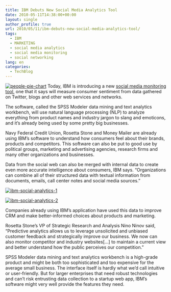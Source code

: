 ```yaml
---
title: IBM Debuts New Social Media Analytics Tool
date: 2010-05-11T14:38:00+00:00
layout: single
author_profile: true
url: 2010/05/11/ibm-debuts-new-social-media-analytics-tool/
tags:
  - IBM
  - MARKETING
  - social media analytics
  - social media monitoring
  - social networking
lang: en
categories: 
  - TechBlog
---
```

[![people-pie-chart](http://lh3.ggpht.com/_vaUVXcmC3OI/S-lktp-zU0I/AAAAAAAACIY/eW2LCyGm-20/people-pie-chart_thumb%5B2%5D.jpg?imgmax=800 "people-pie-chart")](http://lh5.ggpht.com/_vaUVXcmC3OI/S-lkqll12uI/AAAAAAAACIU/QYpLtzj_huU/s1600-h/people-pie-chart%5B4%5D.jpg) Today, IBM is introducing a new [social media monitoring tool](http://www.spss.com/software/modeling/modeler-pro/), one that it says will measure consumer sentiment from data gathered on Twitter, blogs and other web services and networks. 

The software, called the SPSS Modeler data mining and text analytics workbench, will use natural language processing (NLP) to analyze everything from product names and industry jargon to slang and emoticons, and it’s already being used by some pretty big businesses. 

Navy Federal Credit Union, Rosetta Stone and Money Mailer are already using IBM’s software to understand how consumers feel about their brands, products and competitors. This software can also be put to good use by political groups, marketing and advertising agencies, research firms and many other organizations and businesses. 

Data from the social web can also be merged with internal data to create even more accurate intelligence about consumers, IBM says. “Organizations can combine all of their structured data with textual information from documents, emails, call center notes and social media sources.” 

[![ibm-social-analytics-1](http://lh5.ggpht.com/_vaUVXcmC3OI/S-lkzBqbrOI/AAAAAAAACIg/XVggIlYOgLc/ibm-social-analytics-1_thumb%5B2%5D.jpg?imgmax=800 "ibm-social-analytics-1")](http://lh5.ggpht.com/_vaUVXcmC3OI/S-lkwiuhaVI/AAAAAAAACIc/WT8MXz4kCgA/s1600-h/ibm-social-analytics-1%5B4%5D.jpg)

[![ibm-social-analytics-2](http://lh4.ggpht.com/_vaUVXcmC3OI/S-lk3_QfaGI/AAAAAAAACIo/aIAFi_lKS20/ibm-social-analytics-2_thumb%5B2%5D.jpg?imgmax=800 "ibm-social-analytics-2")](http://lh4.ggpht.com/_vaUVXcmC3OI/S-lk1c0BOFI/AAAAAAAACIk/CJAy1vHyjf8/s1600-h/ibm-social-analytics-2%5B4%5D.jpg) </p> 

Companies already using IBM’s application have used this data to improve CRM and make better-informed choices about products and marketing. 

Rosetta Stone’s VP of Strategic Research and Analysis Nino Ninov said, “Predictive analytics allows us to leverage unsolicited and unbiased customer feedback and strategically improve our business. We now can also monitor competitor and industry websites[…] to maintain a current view and better understand how the public perceives our competition.” 

SPSS Modeler data mining and text analytics workbench is a high-grade product and might be both too sophisticated and too expensive for the average small business. The interface itself is hardly what we’d call intuitive or user-friendly. But for larger enterprises that need robust technologies and can’t risk entrusting data collection to a startup web app, IBM’s software might very well provide the features they need.